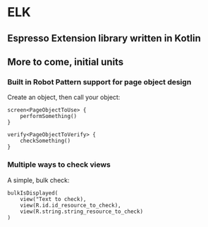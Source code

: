 # ELK
## Espresso Extension library written in Kotlin
## More to come, initial units

### Built in Robot Pattern support for page object design
Create an object, then call your object:
```
screen<PageObjectToUse> {
    performSomething()
}

verify<PageObjectToVerify> {
    checkSomething()
}
```

### Multiple ways to check views
A simple, bulk check:
```
bulkIsDisplayed(
    view("Text to check),
    view(R.id.id_resource_to_check),
    view(R.string.string_resource_to_check)
)
```